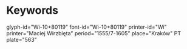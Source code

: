 # Keywords
glyph-id="Wi-10+80119"
font-id="Wi-10+80119"
printer-id="Wi"
printer="Maciej Wirzbięta"
period="1555/7-1605"
place="Kraków"
PT plate="563"
